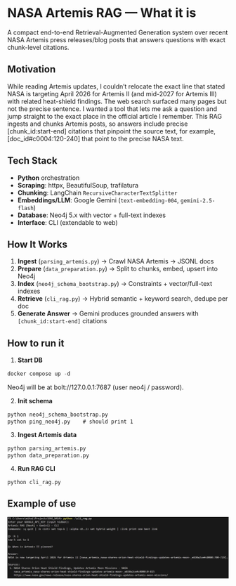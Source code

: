 # NASA Artemis RAG — What it is
 A compact end-to-end Retrieval-Augmented Generation system over recent NASA Artemis
 press releases/blog posts that answers questions with exact chunk-level citations.

## Motivation
 While reading Artemis updates, I couldn’t relocate the exact line that stated
 NASA is targeting April 2026 for Artemis II (and mid-2027 for Artemis III) with
 related heat-shield findings. The web search surfaced many pages but not the precise sentence.
 I wanted a tool that lets me ask a question and jump straight to the exact place
 in the official article I remember. This RAG ingests and chunks Artemis posts,
 so answers include precise [chunk_id:start-end] citations that pinpoint the source text, for example, [doc_id#c0004:120-240] that point to the precise NASA text.

## Tech Stack

- **Python** orchestration  
- **Scraping**: httpx, BeautifulSoup, trafilatura  
- **Chunking**: LangChain `RecursiveCharacterTextSplitter`  
- **Embeddings/LLM**: Google Gemini (`text-embedding-004`, `gemini-2.5-flash`)  
- **Database**: Neo4j 5.x with vector + full-text indexes  
- **Interface**: CLI (extendable to web)

## How It Works

1. **Ingest** (`parsing_artemis.py`) -> Crawl NASA Artemis -> JSONL docs  
2. **Prepare** (`data_preparation.py`) -> Split to chunks, embed, upsert into Neo4j  
3. **Index** (`neo4j_schema_bootstrap.py`) -> Constraints + vector/full-text indexes  
4. **Retrieve** (`cli_rag.py`) -> Hybrid semantic + keyword search, dedupe per doc  
5. **Generate Answer** -> Gemini produces grounded answers with `[chunk_id:start-end]` citations

## How to run it

1. **Start DB**

```powershell
docker compose up -d
``` 

Neo4j will be at bolt://127.0.0.1:7687 (user neo4j / password).

2. **Init schema**
```
python neo4j_schema_bootstrap.py
python ping_neo4j.py    # should print 1
```
3. **Ingest Artemis data**
```
python parsing_artemis.py
python data_preparation.py
```
4. **Run RAG CLI**
```
python cli_rag.py
```
## Example of use

![alt text](image.png)